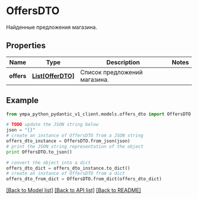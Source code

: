 # OffersDTO

Найденные предложения магазина.

## Properties
Name | Type | Description | Notes
------------ | ------------- | ------------- | -------------
**offers** | [**List[OfferDTO]**](OfferDTO.md) | Список предложений магазина. | 

## Example

```python
from ympa_python_pydantic_v1_client.models.offers_dto import OffersDTO

# TODO update the JSON string below
json = "{}"
# create an instance of OffersDTO from a JSON string
offers_dto_instance = OffersDTO.from_json(json)
# print the JSON string representation of the object
print OffersDTO.to_json()

# convert the object into a dict
offers_dto_dict = offers_dto_instance.to_dict()
# create an instance of OffersDTO from a dict
offers_dto_from_dict = OffersDTO.from_dict(offers_dto_dict)
```
[[Back to Model list]](../README.md#documentation-for-models) [[Back to API list]](../README.md#documentation-for-api-endpoints) [[Back to README]](../README.md)


